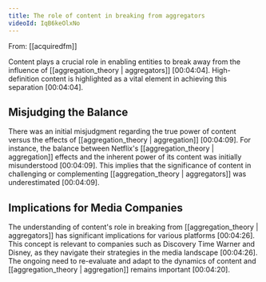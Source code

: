 ```yaml
---
title: The role of content in breaking from aggregators
videoId: IqB6keOlxNo
---
```


From: [[acquiredfm]] <br/> 

Content plays a crucial role in enabling entities to break away from the influence of [[aggregation_theory | aggregators]] <a class="yt-timestamp" data-t="00:04:04">[00:04:04]</a>. High-definition content is highlighted as a vital element in achieving this separation <a class="yt-timestamp" data-t="00:04:04">[00:04:04]</a>.

## Misjudging the Balance
There was an initial misjudgment regarding the true power of content versus the effects of [[aggregation_theory | aggregation]] <a class="yt-timestamp" data-t="00:04:09">[00:04:09]</a>. For instance, the balance between Netflix's [[aggregation_theory | aggregation]] effects and the inherent power of its content was initially misunderstood <a class="yt-timestamp" data-t="00:04:09">[00:04:09]</a>. This implies that the significance of content in challenging or complementing [[aggregation_theory | aggregators]] was underestimated <a class="yt-timestamp" data-t="00:04:09">[00:04:09]</a>.

## Implications for Media Companies
The understanding of content's role in breaking from [[aggregation_theory | aggregators]] has significant implications for various platforms <a class="yt-timestamp" data-t="00:04:26">[00:04:26]</a>. This concept is relevant to companies such as Discovery Time Warner and Disney, as they navigate their strategies in the media landscape <a class="yt-timestamp" data-t="00:04:26">[00:04:26]</a>. The ongoing need to re-evaluate and adapt to the dynamics of content and [[aggregation_theory | aggregation]] remains important <a class="yt-timestamp" data-t="00:04:20">[00:04:20]</a>.